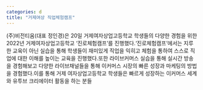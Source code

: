```yaml
---
categories: d
title: "거제여상 직업체험캠프"
---
```

(주)비전티움(대표 정인경)은 20일 거제여자상업고등학교 학생들의 다양한 경험을 위한 2022년 거제여자상업고등학교 ‘진로체험캠프’를 진행했다.‘진로체험캠프’에서는 지루한 교육이 아닌 실습을 통해 학생들이 재미있게 직업을 익히고 체험을 통하여 스스로 직업에 대한 이해를 높이는 교육을 진행했다.또한 라이브커머스 실습을 통해 실시간 방송을 경험해보고 다양한 라이브채널들을 통해 이커머스 시장의 빠른 성장과 마케팅의 방법을 경험했다.이를 통해 거제 여자상업고등학교 학생들은 빠르게 성장하는 이커머스 세계와 유투브 크리에이터 활동을 하는 분들